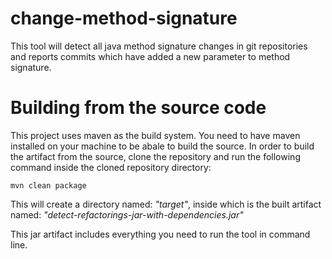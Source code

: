 # change-method-signature
This tool will detect all java method signature changes in git repositories and reports commits which have added a new parameter to method signature.

# Building from the source code

This project uses maven as the build system. You need to have maven installed on your machine to be abale to build the source. In order to build the artifact from the source, clone the repository and run the following command inside the cloned repository directory: 

  `mvn clean package`
  
This will create a directory named: *"target"*, inside which is the built artifact
named: *"detect-refactorings-jar-with-dependencies.jar"*

This jar artifact includes everything you need to run the tool in command line.

